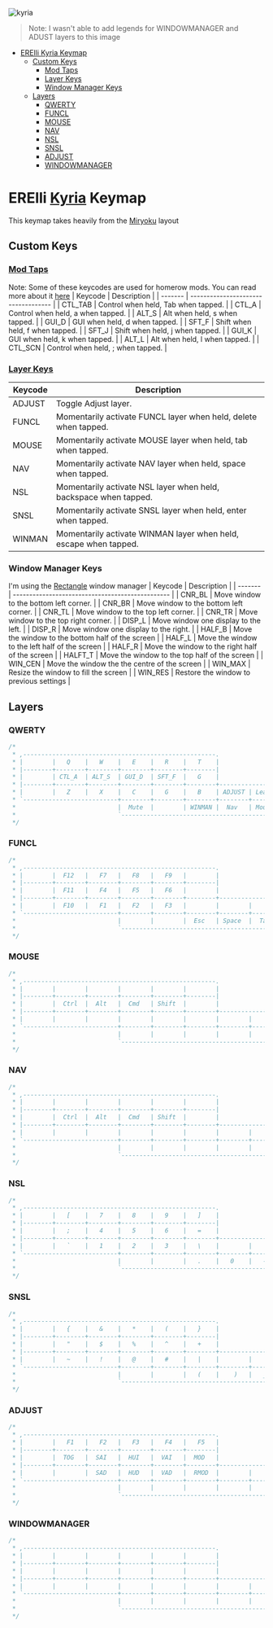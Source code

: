 ![kyria](https://user-images.githubusercontent.com/32199063/116836020-9ac9d380-ab9f-11eb-834a-be092c02be64.png)
> Note: I wasn't able to add legends for WINDOWMANAGER and ADUST layers to this image
- [ERElli Kyria Keymap](#erelli-kyria-keymap)
  - [Custom Keys](#custom-keys)
    - [Mod Taps](#mod-taps)
    - [Layer Keys](#layer-keys)
    - [Window Manager Keys](#window-manager-keys)
  - [Layers](#layers)
    - [QWERTY](#qwerty)
    - [FUNCL](#funcl)
    - [MOUSE](#mouse)
    - [NAV](#nav)
    - [NSL](#nsl)
    - [SNSL](#snsl)
    - [ADJUST](#adjust)
    - [WINDOWMANAGER](#windowmanager)
# ERElli [Kyria](https://github.com/splitkb/kyria) Keymap
This keymap takes heavily from the [Miryoku](https://github.com/manna-harbour/qmk_firmware/tree/miryoku/users/manna-harbour_miryoku) layout
## Custom Keys
### [Mod Taps](https://docs.qmk.fm/#/mod_tap)
Note: Some of these keycodes are used for homerow mods. You can read more about it [here](https://precondition.github.io/home-row-mods)
| Keycode | Description                         |
| ------- | ----------------------------------- |
| CTL_TAB | Control when held, Tab when tapped. |
| CTL_A   | Control when held, a when tapped.   |
| ALT_S   | Alt when held, s when tapped.       |
| GUI_D   | GUI when held, d when tapped.       |
| SFT_F   | Shift when held, f when tapped.     |
| SFT_J   | Shift when held, j when tapped.     |
| GUI_K   | GUI when held, k when tapped.       |
| ALT_L   | Alt when held, l when tapped.       |
| CTL_SCN | Control when held, ; when tapped.   |

### [Layer Keys](https://docs.qmk.fm/#/feature_layers)
| Keycode | Description                                                                |
| ------- | -------------------------------------------------------------------------- |
| ADJUST  | Toggle Adjust layer.                                                       |
| FUNCL   | Momentarily activate FUNCL layer when held, delete when tapped.            |
| MOUSE   | Momentarily activate MOUSE layer when held, tab when tapped.               |
| NAV     | Momentarily activate NAV layer when held, space when tapped.               |
| NSL     | Momentarily activate NSL layer when held, backspace when tapped.           |
| SNSL    | Momentarily activate SNSL layer when held, enter when tapped.              |
| WINMAN  | Momentarily activate WINMAN layer when held, escape when tapped.           |

### Window Manager Keys
I'm using the [Rectangle](https://github.com/rxhanson/Rectangle) window manager
| Keycode | Description                                      |
| ------- | ------------------------------------------------ |
| CNR_BL  | Move window to the bottom left corner.           |
| CNR_BR  | Move window to the bottom left corner.           |
| CNR_TL  | Move window to the top left corner.              |
| CNR_TR  | Move window to the top right corner.             |
| DISP_L  | Move window one display to the left.             |
| DISP_R  | Move window one display to the right.            |
| HALF_B  | Move the window to the bottom half of the screen |
| HALF_L  | Move the window to the left half of the screen   |
| HALF_R  | Move the window to the right half of the screen  |
| HALFT_T | Move the window to the top half of the screen    |
| WIN_CEN | Move the window the the centre of the screen     |
| WIN_MAX | Resize the window to fill the screen             |
| WIN_RES | Restore the window to previous settings          |


## Layers
### QWERTY
```c
/*
 * ,-----------------------------------------------------.                                      ,-----------------------------------------------------.
 * |        |   Q    |   W    |   E    |   R    |   T    |                                      |   Y    |   U    |   I    |   O    |   P    |        |
 * |--------+--------+--------+--------+--------+--------|                                      |--------+--------+--------+--------+--------+--------|
 * |        | CTL_A  | ALT_S  | GUI_D  | SFT_F  |   G    |                                      |   H    | SFT_J  | GUI_K  | ALT_L  | CTL_SCN|        |
 * |--------+--------+--------+--------+--------+--------+-----------------.  ,-----------------+--------+--------+--------+--------+--------+--------|
 * |        |   Z    |   X    |   C    |   G    |   B    | ADJUST | Leader |  | Leader |        |   N    |   M    |  ,  <  |  .  >  |  /  ?  |        |
 * `--------------------------+--------+--------+--------+--------+--------|  |--------+--------+--------+--------+--------+--------------------------'
 *                            |  Mute  |        | WINMAN |  Nav   | Mouse  |  |  SNSL  |  NSL   | FUNCL  |        |  DEL   |
 *                            `--------------------------------------------'  `--------------------------------------------'
 */
```

### FUNCL
```c
/*
 * ,-----------------------------------------------------.                                      ,-----------------------------------------------------.
 * |        |  F12   |   F7   |   F8   |   F9   |        |                                      |        |        |        |        |        |        |
 * |--------+--------+--------+--------+--------+--------|                                      |--------+--------+--------+--------+--------+--------|
 * |        |  F11   |   F4   |   F5   |   F6   |        |                                      |        | Shift  |  Cmd   |  Alt   |  Ctrl  |        |
 * |--------+--------+--------+--------+--------+--------+-----------------.  ,-----------------+--------+--------+--------+--------+--------+--------|
 * |        |  F10   |   F1   |   F2   |   F3   |        |        |        |  |        |        |        |        |        |        |        |        |
 * `--------------------------+--------+--------+--------+--------+--------|  |--------+--------+--------+--------+--------+--------------------------'
 *                            |        |        |  Esc   | Space  |  Tab   |  |        |        |        |        |        |
 *                            `--------------------------------------------'  `--------------------------------------------'
 */
```

### MOUSE
```c
/*
 * ,-----------------------------------------------------.                                      ,-----------------------------------------------------.
 * |        |        |        |        |        |        |                                      |        |        |        |        |        |        |
 * |--------+--------+--------+--------+--------+--------|                                      |--------+--------+--------+--------+--------+--------|
 * |        |  Ctrl  |  Alt   |  Cmd   | Shift  |        |                                      |  MB1   |  MC L  |  MC D  |  MC U  |  MC R  |        |
 * |--------+--------+--------+--------+--------+--------+-----------------.  ,-----------------+--------+--------+--------+--------+--------+--------|
 * |        |        |        |        |        |        |        |        |  |        |        |  MB2   |  MW L  |  MW D  |  MW U  |  MW R  |        |
 * `--------------------------+--------+--------+--------+--------+--------|  |--------+--------+--------+--------+--------+--------------------------'
 *                            |        |        |        |        |        |  |  MB1   |  MB2   |  MB3   |        |        |
 *                            `--------------------------------------------'  `--------------------------------------------'
 */
```

### NAV
```c
/*
 * ,-----------------------------------------------------.                                      ,-----------------------------------------------------.
 * |        |        |        |        |        |        |                                      |  Undo  |  Cut   |  Copy  | Paste  |  Redo  |        |
 * |--------+--------+--------+--------+--------+--------|                                      |--------+--------+--------+--------+--------+--------|
 * |        |  Ctrl  |  Alt   |  Cmd   | Shift  |        |                                      |  Caps  |  Left  |  Down  |   Up   | Right  |        |
 * |--------+--------+--------+--------+--------+--------+-----------------.  ,-----------------+--------+--------+--------+--------+--------+--------|
 * |        |        |        |        |        |        |        |        |  |        |        |        |  Home  | Pg Dn  | Pg Up  |  End   |        |
 * `--------------------------+--------+--------+--------+--------+--------|  |--------+--------+--------+--------+--------+--------------------------'
 *                            |        |        |        |        |        |  | Enter  |  Bspc  | Delete |        |        |
 *                            `--------------------------------------------'  `--------------------------------------------'
 */
```

### NSL
```c
/*
 * ,-----------------------------------------------------.                                      ,-----------------------------------------------------.
 * |        |   [    |   7    |   8    |   9    |   ]    |                                      |        |        |        |        |        |        |
 * |--------+--------+--------+--------+--------+--------|                                      |--------+--------+--------+--------+--------+--------|
 * |        |   ;    |   4    |   5    |   6    |   =    |                                      |        | Shift  |  Cmd   |  Alt   |  Ctrl  |        |
 * |--------+--------+--------+--------+--------+--------+-----------------.  ,-----------------+--------+--------+--------+--------+--------+--------|
 * |        |   `    |   1    |   2    |   3    |   \    |        |        |  |        |        |        |        |        |        |        |        |
 * `--------------------------+--------+--------+--------+--------+--------|  |--------+--------+--------+--------+--------+--------------------------'
 *                            |        |        |   .    |   0    |   -    |  |        |        |        |        |        |
 *                            `--------------------------------------------'  `--------------------------------------------'
 */
```

### SNSL
```c
/*
 * ,-----------------------------------------------------.                                      ,-----------------------------------------------------.
 * |        |   {    |   &    |   *    |   (    |   }    |                                      |        |        |        |        |        |        |
 * |--------+--------+--------+--------+--------+--------|                                      |--------+--------+--------+--------+--------+--------|
 * |        |   "    |   $    |   %    |   ^    |   +    |                                      |        | Shift  |  Cmd   |  Alt   |  Ctrl  |        |
 * |--------+--------+--------+--------+--------+--------+-----------------.  ,-----------------+--------+--------+--------+--------+--------+--------|
 * |        |   ~    |   !    |   @    |   #    |   |    |        |        |  |        |        |        |        |        |        |        |        |
 * `--------------------------+--------+--------+--------+--------+--------|  |--------+--------+--------+--------+--------+--------------------------'
 *                            |        |        |   (    |    )   |   _    |  |        |        |        |        |        |
 *                            `--------------------------------------------'  `--------------------------------------------'
 */
```

### ADJUST
```c
/*
 * ,-----------------------------------------------------.                                      ,-----------------------------------------------------.
 * |        |   F1   |   F2   |   F3   |   F4   |   F5   |                                      |   F6   |   F7   |   F8   |   F9   |  F10   |        |
 * |--------+--------+--------+--------+--------+--------|                                      |--------+--------+--------+--------+--------+--------|
 * |        |  TOG   |  SAI   |  HUI   |  VAI   |  MOD   |                                      |        |  BRMU  |        |  F11   |  F12   |        |
 * |--------+--------+--------+--------+--------+--------+-----------------.  ,-----------------+--------+--------+--------+--------+--------+--------|
 * |        |        |  SAD   |  HUD   |  VAD   |  RMOD  |        |        |  |        |        |        |  BRMD  |        |        |        |        |
 * `--------------------------+--------+--------+--------+--------+--------|  |--------+--------+--------+--------+--------+--------------------------'
 *                            |        |        |        |        |        |  |        |        |        |        |        |
 *                            `--------------------------------------------'  `--------------------------------------------'
 */
```

### WINDOWMANAGER
```c
/*
 * ,-----------------------------------------------------.                                      ,-----------------------------------------------------.
 * |        |        |        |        |        |        |                                      |  Max   | CNR_TL | CNR_TR | CNR_BL | CNR_BR |        |
 * |--------+--------+--------+--------+--------+--------|                                      |--------+--------+--------+--------+--------+--------|
 * |        |        |        |        |        |        |                                      |  Cen   | HALF_L | HALF_B | HALF_T | HALF_R |        |
 * |--------+--------+--------+--------+--------+--------+-----------------.  ,-----------------+--------+--------+--------+--------+--------+--------|
 * |        |        |        |        |        |        |        |        |  |        |        | NewWin | DISP_L |        |        | DISP_R |        |
 * `--------------------------+--------+--------+--------+--------+--------|  |--------+--------+--------+--------+--------+--------------------------'
 *                            |        |        |        |        |        |  |        | WS LFT | WS_RGT |        |  Res   |
 *                            `--------------------------------------------'  `--------------------------------------------'
 */
```

<!--
TEMPLATE
/*
 * ,-----------------------------------------------------.                                      ,-----------------------------------------------------.
 * |        |        |        |        |        |        |                                      |        |        |        |        |        |        |
 * |--------+--------+--------+--------+--------+--------|                                      |--------+--------+--------+--------+--------+--------|
 * |        |        |        |        |        |        |                                      |        |        |        |        |        |        |
 * |--------+--------+--------+--------+--------+--------+-----------------.  ,-----------------+--------+--------+--------+--------+--------+--------|
 * |        |        |        |        |        |        |        |        |  |        |        |        |        |        |        |        |        |
 * `--------------------------+--------+--------+--------+--------+--------|  |--------+--------+--------+--------+--------+--------------------------'
 *                            |        |        |        |        |        |  |        |        |        |        |        |
 *                            `--------------------------------------------'  `--------------------------------------------'
 */
 -->
